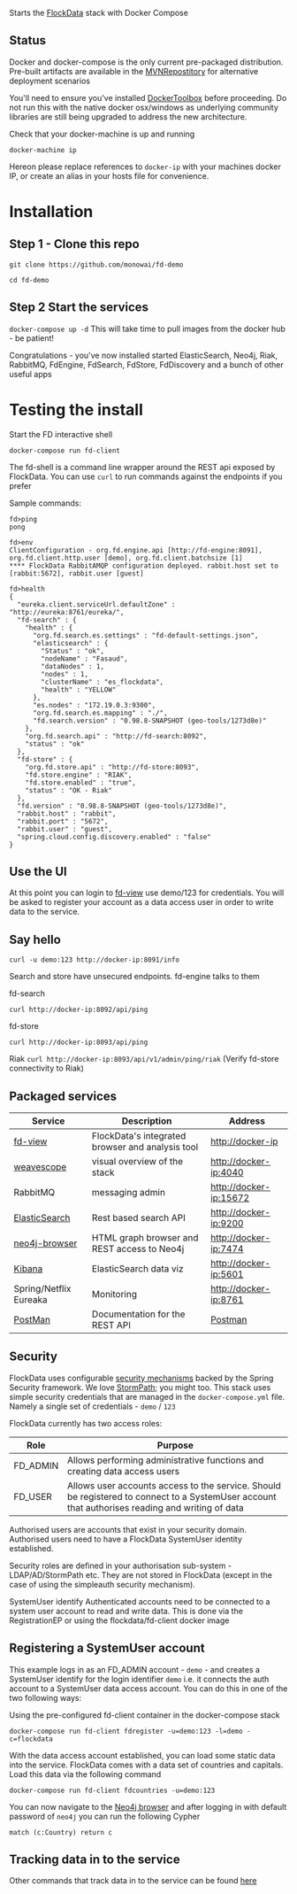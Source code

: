 
Starts the [FlockData](http://FlockData.com) stack with Docker Compose

## Status
Docker and docker-compose is the only current pre-packaged distribution. Pre-built artifacts are available in the [MVNRepostitory](https://mvnrepository.com/artifact/org.flockdata) for alternative deployment scenarios 

You'll need to ensure you've installed [DockerToolbox](https://www.docker.com/products/docker-toolbox) before proceeding. Do not run this with the native docker osx/windows as underlying community libraries are still being upgraded to address the new architecture.

Check that your docker-machine is up and running

`docker-machine ip`

Hereon please replace references to `docker-ip` with your machines docker IP, or create an alias in your hosts file for convenience. 

# Installation

## Step 1 - Clone this repo
`git clone https://github.com/monowai/fd-demo`

`cd fd-demo`

## Step 2 Start the services
`docker-compose up -d` This will take time to pull images from the docker hub - be patient!

Congratulations - you've now installed started ElasticSearch, Neo4j, Riak, RabbitMQ, FdEngine, FdSearch, FdStore, FdDiscovery and a bunch of other useful apps 

# Testing the install
Start the FD interactive shell

`docker-compose run fd-client`

The fd-shell is a command line wrapper around the REST api exposed by FlockData. You can use `curl` to run commands against the endpoints if you prefer

Sample commands:

```
fd>ping
pong

fd>env
ClientConfiguration - org.fd.engine.api [http://fd-engine:8091], org.fd.client.http.user [demo], org.fd.client.batchsize [1]
**** FlockData RabbitAMQP configuration deployed. rabbit.host set to [rabbit:5672], rabbit.user [guest]

fd>health
{
  "eureka.client.serviceUrl.defaultZone" : "http://eureka:8761/eureka/",
  "fd-search" : {
    "health" : {
      "org.fd.search.es.settings" : "fd-default-settings.json",
      "elasticsearch" : {
        "Status" : "ok",
        "nodeName" : "Fasaud",
        "dataNodes" : 1,
        "nodes" : 1,
        "clusterName" : "es_flockdata",
        "health" : "YELLOW"
      },
      "es.nodes" : "172.19.0.3:9300",
      "org.fd.search.es.mapping" : "./",
      "fd.search.version" : "0.98.8-SNAPSHOT (geo-tools/1273d8e)"
    },
    "org.fd.search.api" : "http://fd-search:8092",
    "status" : "ok"
  },
  "fd-store" : {
    "org.fd.store.api" : "http://fd-store:8093",
    "fd.store.engine" : "RIAK",
    "fd.store.enabled" : "true",
    "status" : "OK - Riak"
  },
  "fd.version" : "0.98.8-SNAPSHOT (geo-tools/1273d8e)",
  "rabbit.host" : "rabbit",
  "rabbit.port" : "5672",
  "rabbit.user" : "guest",
  "spring.cloud.config.discovery.enabled" : "false"
}
```

## Use the UI
At this point you can login to [fd-view](http://docker-ip) use demo/123 for credentials. You will be asked to register your account as a data access user in order to write data to the service.

## Say hello 

`curl -u demo:123 http://docker-ip:8091/info`

Search and store have unsecured endpoints. fd-engine talks to them

fd-search

`curl http://docker-ip:8092/api/ping`

fd-store

`curl http://docker-ip:8093/api/ping`

Riak
`curl http://docker-ip:8093/api/v1/admin/ping/riak` (Verify fd-store connectivity to Riak)

## Packaged services
|Service   |Description   |Address   |
|---|---|---|
|[fd-view](https://github.com/monowai/fd-view) |FlockData's integrated browser and analysis tool   |[http://docker-ip](http://docker-ip)|
|[weavescope](https://www.weave.works/products/weave-scope/)|visual overview of the stack   |[http://docker-ip:4040](http://docker-ip:4040)|
|RabbitMQ |messaging admin|[http://docker-ip:15672](http://docker-ip:15672)|
|[ElasticSearch](https://www.elastic.co)|Rest based search API |[http://docker-ip:9200](http://docker-ip:9200)|
[neo4j-browser](http://neo4j.org)|HTML graph browser and REST access to Neo4j|[http://docker-ip:7474](http://docker-ip:7474)|
[Kibana](https://www.elastic.co/products/kibana)|ElasticSearch data viz|[http://docker-ip:5601](http://docker-ip:5601)|
|Spring/Netflix Eureaka|Monitoring|[http://docker-ip:8761](http://docker-ip:8761)|
|[PostMan](https://chrome.google.com/webstore/detail/postman/fhbjgbiflinjbdggehcddcbncdddomop?hl=en)|Documentation for the REST API|[Postman](https://github.com/monowai/flockdata.org/blob/master/fd.api-postman.json)|

## Security

FlockData uses configurable [security mechanisms](https://github.com/monowai/flockdata.org/tree/master/fd-security) backed by the Spring Security framework. We love [StormPath](http://stormpath.com); you might too.
This stack uses simple security credentials that are managed in the `docker-compose.yml` file. Namely a single set of credentials - `demo` / `123`

FlockData currently has two access roles:

|Role|Purpose|
|---|---|
|FD_ADMIN|Allows performing administrative functions and creating data access users|
|FD_USER|Allows user accounts access to the service. Should be registered to connect to a SystemUser account that authorises reading and writing of data|

Authorised users are accounts that exist in your security domain. Authorised users need to have a FlockData SystemUser identity established. 

Security roles are defined in your authorisation sub-system - LDAP/AD/StormPath etc. They are not stored in FlockData (except in the case of using the simpleauth security mechanism).    

SystemUser identify
    Authenticated accounts need to be connected to a system user account to read and write data. This is done via the RegistrationEP or using the flockdata/fd-client docker image

## Registering a SystemUser account
This example logs in as an FD_ADMIN account - `demo` - and creates a SystemUser identify for the login identifier `demo` i.e. it connects the auth account to a SystemUser data access account. You can do this in one of the two following ways:

Using the pre-configured fd-client container in the docker-compose stack

`docker-compose run fd-client fdregister -u=demo:123 -l=demo -c=flockdata`

With the data access account established, you can load some static data into the service. FlockData comes with a data set of countries and capitals. Load this data via the following command    

`docker-compose run fd-client fdcountries -u=demo:123`

You can now navigate to the [Neo4j browser](http://docker-ip:7474) and after logging in with default password of `neo4j` you can run the following Cypher

`match (c:Country) return c` 

## Tracking data in to the service

Other commands that track data in to the service can be found [here](https://github.com/monowai/flockdata.org/tree/master/fd-engine#interacting-with-flockdata)

